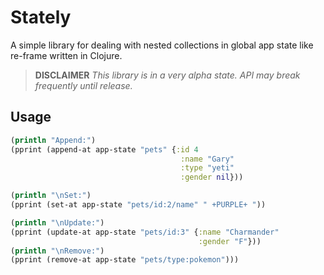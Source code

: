 # Stately

A simple library for dealing with nested collections in global app state like re-frame written in Clojure.

> **DISCLAIMER** *This library is in a very alpha state. API may break frequently until release.*

## Usage

```clojure
(println "Append:")
(pprint (append-at app-state "pets" {:id 4
                                      :name "Gary"
                                      :type "yeti"
                                      :gender nil}))

(println "\nSet:")
(pprint (set-at app-state "pets/id:2/name" " +PURPLE+ "))

(println "\nUpdate:")
(pprint (update-at app-state "pets/id:3" {:name "Charmander"
                                          :gender "F"}))
(println "\nRemove:")
(pprint (remove-at app-state "pets/type:pokemon")))
```

